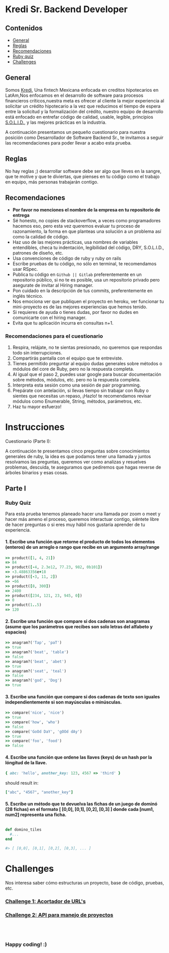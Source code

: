 # Kredi Sr. Backend Developer
## Contenidos

- [General](#general)
- [Reglas](#reglas)
- [Recomendaciones](#recomendaciones)
- [Ruby quiz](#ruby-quiz)
- [Challenges](#challenges)

## General

Somos [Kredi](https://www.kredi.mx), Una fintech Mexicana enfocada en creditos hipotecarios en LatAm,Nos enfocamos en el desarrollo de software para procesos financieros críticos,nuestra meta es ofrecer al cliente la mejor experiencia al solicitar un crédito hipotecario a la vez que reducimos el tiempo de espera entre la solicitud y la formalización del crédito, nuestro equipo de desarrollo está enfocado en entrefar código de calidad, usable, legible, principios [S.O.L.I.D.](https://www.honeybadger.io/blog/ruby-solid-design-principles/#:~:text=The%20SOLID%20design%20principle%20includes,Liskov%20Substitution%20Principle), y las mejores prácticas en la industria.

A continuación presentamos un pequeño cuestionario para nuestra posición como Desarrollador de Software Backend Sr., te invitamos a seguir las recomendaciones para poder llevar a acabo esta prueba.

## Reglas

No hay reglas ;) desarrollar software debe ser algo que lleves en la sangre, que te motive y que te diviertas, que pienses en tu código como el trabajo en equipo, más personas trabajarán contigo.

## Recomendaciones

- **Por favor no menciones el nombre de la empresa en tu repositorio de entrega**
- Sé honesto, no copies de stackoverflow, a veces como programadores hacemos eso, pero esta vez queremos evaluar tu proceso de razonamiento, la forma en que planteas una solución a un problema así como la calidad de código.
- Haz uso de las mejores prácticas, usa nombres de variables entendibles, checa tu indentación, legibilidad del código, DRY, S.O.L.I.D., patrones de diseño, etc.
- Usa convenciones de código de ruby y ruby on rails
- Escribe pruebas de tu código, no sólo en terminal, te recomendamos usar RSpec.
- Publica tu código en `Github || Gitlab` preferentemente en un repositorio público, si no te es posible, usa un repositorio privado pero asegurate de invitar al Hiring manager.
- Pon cuidado en la descripción de tus commits, preferentemente en inglés técnico.
- Nos emociona ver que publiquen el proyecto en heroku, ver funcionar tu mini-proyecto es de las mejores experiencias que hemos tenido.
- Si requieres de ayuda o tienes dudas, por favor no dudes en comunicarte con el hiring manager.
- Evita que tu aplicación incurra en consultas n+1.

### Recomendaciones para el cuestionario

1. Respira, relájate, no te sientas presionado, no queremos que respondas todo sin interrupciones.
2. Compartirás pantalla con el equipo que te entreviste.
3. Tienes permitido preguntar al equipo dudas generales sobre métodos o módulos del core de Ruby, pero no la respuesta completa.
4. Al igual que el paso 2, puedes usar google para buscar documentación sobre métodos, módulos, etc. pero no la respuesta completa.
5. Interpreta esta sesión como una sesión de pair programming.
6. Prepárate con antelación, si llevas tiempo sin trabajar con Ruby o sientes que necesitas un repaso, ¡Hazlo! te recomendamos revisar módulos como Enumerable, String, métodos, parámetros, etc.
7. Haz tu mayor esfuerzo!

# Instrucciones

Cuestionario (Parte I):

A continuación te presentamos cinco preguntas sobre conocimientos generales de ruby, la idea es que podamos tener una llamada y juntos resolvamos las preguntas, queremos ver como analizas y resuelves problemas, descuida, te aseguramos que pediremos que hagas reverse de árboles binarios y esas cosas.


## Parte I
### Ruby Quiz

Para esta prueba tenemos planeado hacer una llamada por zoom o meet y hacer más ameno el proceso, queremos interactuar contigo, siéntete libre de hacer preguntas o si eres muy hábil nos gustaría aprender de tu experiencia.

#### 1. Escribe una función que retorne el producto de todos los elementos (enteros) de un arreglo o rango que recibe en un argumento array/range

```ruby
>> product([1, 4, 21])
=> 84
>> product([-4, 2.3e12, 77.23, 982, 0b101])
=> -3.48863356e+18
>> product([-3, 11, 2])
=> -66
>> product([8, 300])
=> 2400
>> product([234, 121, 23, 945, 0])
=> 0
>> product(1..5)
=> 120
```

#### 2. Escribe una función que compare si dos cadenas son anagramas (asume que los parámetros que recibes son solo letras del alfabeto y espacios)

```ruby
>> anagram?('Tap', 'paT')
=> true
>> anagram?('beat', 'table')
=> false
>> anagram?('beat', 'abet')
=> true
>> anagram?('seat', 'teal')
=> false
>> anagram?('god', 'Dog')
=> true
```

#### 3. Escribe una función que compare si dos cadenas de texto son iguales independientemente si son mayúsculas o minúsculas.

```ruby
>> compare('nice', 'nice')
=> true
>> compare('how', 'who')
=> false
>> compare('GoOd DaY', 'gOOd dAy')
=> true
>> compare('foo', 'food')
=> false
```

#### 4. Escribe una función que ordene las llaves (keys) de un hash por la lóngitud de la llave.

```ruby
{ abc: 'hello', another_key: 123, 4567 => 'third' }
```

should result in:

```ruby
["abc", "4567", "another_key"]
````


#### 5. Escribe un método que te devuelva las fichas de un juego de dominó (28 fichas) en el formato [ [0,0], [0,1], [0,2], [0,3] ] donde cada [num1, num2] representa una ficha.

```ruby

def domino_tiles
  #...
end

#> [ [0,0], [0,1], [0,2], [0,3], ... ]
```



# Challenges

Nos interesa saber cómo estructuras un proyecto, base de código, pruebas, etc.


### [Challenge 1: Acortador de URL's](es/a1/README.md)

### [Challenge 2: API para manejo de proyectos](es/a2/README.md)

<br/>
<br/>

### Happy coding! :)